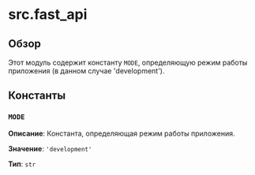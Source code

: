 # src.fast_api

## Обзор

Этот модуль содержит константу `MODE`, определяющую режим работы приложения (в данном случае 'development').


## Константы

### `MODE`

**Описание**: Константа, определяющая режим работы приложения.

**Значение**: `'development'`

**Тип**: `str`
